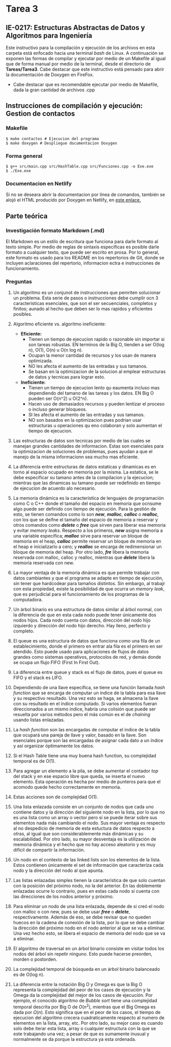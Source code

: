 # Tarea 3
## IE-0217: Estructuras Abstractas de Datos y Algoritmos para Ingeniería

Este instructivo para la compilación y ejecución de los archivos en esta carpeta está enfocado hacia una terminal _bash_ de Linux.  A continuación se exponen las formas de compilar y ejecutar por medio de un Makefile al igual que de forma manual por medio de la terminal, desde el directorio de **Tareas/Tarea3**. Cabe destacar que este instructivo está pensado para abrir la documentación de Doxygen en FireFox.

- Cabe destacar que es recomendable ejecutar por medio de Makefile, dada la gran cantidad de archivos .cpp

## Instrucciones de compilación y ejecución: Gestion de contactos
### Makefile
```
$ make contactos # Ejecucion del programa
$ make doxygen # Despliegue documentacion Doxygen
``` 

### Forma general

```
$ g++ src/main.cpp src/HashTable.cpp src/Funciones.cpp -o Exe.exe
$ ./Exe.exe
``` 
### Documentacion en Netlify

Si no se deseara abrir la documentacion por línea de comandos, también se alojó el HTML producido por Doxygen en Netlify, en [este enlace.](https://tarea3contactos.netlify.app/)

## Parte teórica

### Investigación formato Markdown (.md)

El Markdown es un estilo de escritura que funciona para darle formato al texto simple. Por medio de reglas de sintaxis especificas es posible darle formato a cualquier texto, que puede ser escrito en prosa. Por lo general, este formato es usado para los README en los repertorios de Git, donde se incluyen aclaraciones del repertorio, informacion ectra e instrucciones de funcionamiento. 

### Preguntas

1. Un algoritmo es un conjunot de instrucciones que pemriten solucionar un problema. Esta serie de pasos o instrucciones debe cumplir ocn 3 caracteristicas esenciales, que son el ser secuenciales, completos y finitos; aunado al hecho que deben ser lo mas rapidos y eficientes posibles.

2.  Algoritmo eficiente vs. algoritmo ineficiente:
    - **Eficiente:** 
        - Tienen un tiempo de ejecucion rapido o razonable sin importar si son tareas robustas. EN terminos de la Big O, tienden a ser O(log n), O(1), O(n) u O(n log n).
        - Ocupan la menor cantidad de recursos y los usan de manera optimizada.
        - NO les afecta el aumento de las entradas y sus tamanos.
        - Se basan en la optimizacion de la solucion al emplear estructuras de datos y tecnicas para lograr esto.
    - **Ineficiente:**
        - Tienen un tiempo de ejecucion lento qu eaumenta incluso mas dependiendo del tamano de las tareas y los datos. EN Big O pueden ser O(n^2) u O(2^n).
        - Hacen uso de demasiados recursos y pueden lentizar el proceso o incluso generar bloqueos.
        - SI les afecta el aumento de las entradas y sus tamanos.
        - NO son basados en la optimizacion pues podrian usar estructuras u operaciones qu eno colaboran y solo aumentan el tiempo de ejecucion.
3. Las estructuras de datos son tecnicas por medio de las cuales se manejan grandes cantidades de informacion. Estas son esenciales para la optimizacion de soluciones de problemas, pues ayudan a que el manejo de la misma informacionn sea mucho mas eficiente.

4. La diferencia entre estructuras de datos estaticas y dinamicas es en torno al espacio ocupado en memoria por la misma. La estatica, se le debe especificar su tamano antes de la compilacion y la ejecucion; mientras que las dinamicas su tamano puede ser redefinido en tiempo de ejecucion de acuerdo  alo necesario. 
5. La memoria dinámica es la característica de lenguajes de programación como C o C++ donde el tamaño del espacio en memoria que ocnsume algo puede ser definido con tiempo de ejecución. Para la gestión de esto, se tienen comandos como lo son ***new***, ***malloc***, ***calloc*** o ***realloc***, con los que se deifne el tamaño del espacio de memoria a reservar y otros comandos como ***delete*** o ***free*** que sirven para liberar esa memoria y evitar _memory leaks_. Respecto a los primeros, ***new*** asigna memoria a una variable específica; ***malloc*** sirve para reservar un bloque de memoria en el heap, ***calloc*** permite reservar un bloque de memoria en el heap e inicializarlo a cero; y ***realloc*** se encarga de redimensionar un bloque de memoria del heap. Por otro lado, ***fre*** libera la memoria reservada con malloc, calloc y realloc, mientras que ***delete*** libera la memoria reservada con new.

6. La mayor ventaja de la memoria dinámica es que permite trabajar con datos cambiantes y que el programa se adapte en tiempo de ejecución, sin tener que hardcodear para tamaños distintos. Sin embargo, al trabajr con esta propiedad, existe la posibilidad de que ocurra un _memory leak_, que es perjudicial para el funcionamiento de los programas de la computadora. 

7.  Un árbol binario es una estructura de datos similar al árbol normal, con la diferencia de que en esta cada nodo puede tener únicamente dos nodos hijos. Cada nodo cuenta con datos, dirección del nodo hijo izquierdo y dirección del nodo hijo derecho. Hay lleno, perfecto y completo.

8. El queue es una estructura de datos que funciona como una fila de un establecimiento, donde el primero en entrar  ala fila es el primero en ser atendido. Esto puede usado para aplicaciones de flujos de datos grandes como sistemas operativos, protocolos de red, y demás donde se ocupa un flujo FIFO (First In First Out).

9. La diferencia entre queue y stack es el flujo de datos, pues el queue es FIFO y el stack es LIFO.

10. Dependiendo de una llave específica, se tiene una función llamada _hash function_ que se encarga de computar un índice de la tabla para esa llave y su respectivo resultado. Una vez esto se haga, se almacena la llave con su resultado en el índice computado. Si varios elementos fueran direccionados a un mismo índice, habría una colisión que puede ser resuelta por varios métodos pero el más común es el de _chaining_ usando listas enlazadas.

11. La _hash function_ son las encargadas de computar el índice de la tabla que ocupará una pareja de llave y valor, basado en la llave. Son esenciales porque son las encargadas de asignar cada dato a un índice y así organizar óptimamente los datos.

12. Si el Hash Table tiene una muy buena hash function, su complejidad temporal es de O(1).

13. Para agregar un elemento a la pila, se debe aumentar el contador _top_ del stack y en ese espacio libre que queda, se inserta el nuevo elemento. Esta operación es hecha por medio de punteros para que el acomodo quede hecho correctamente en memoria.

14. Estas acciones son de complejidad O(1).

15. Una lista enlazada consiste en un conjunto de nodos que cada uno contiene datos y la dirección del siguiente nodo en la lista, por lo que no es una lista como un array o vector pero sí se puede iterar sobre sus elementos nada más cambiando el nodo. Sus mayor ventaja es respecto al no despedicio de memoria de esta estuctura de datos respecto a otras, al igual que son considerablemente más dinámicas y su escalabilidad. Por otro lado, su mayor desventaja es la utilización de memoria dinámica y el hecho que no hay acceso aleatorio y es muy difícil de compartir la información.

16. Un nodo en el contexto de las linked lists son los elementos de la lista. Estos contienen únicamente el set de información que caracteriza cada nodo y la dirección del nodo al que apunta.

17. Las listas enlazadas simples tienen la característica de que solo cuentan con la posición del próximo nodo, no la del anterior. En las doblemente enlazadas ocurre lo contrario, pues en estas cada nodo sí cuenta con las direcciones de los nodos anterior y próximo.

18. Para eliminar un nodo de una lista enlazada, depende de si creó el nodo con malloc o con new, pues se debe usar ***free*** o ***delete***, respectivamente. Además de eso, se debe revisar que no queden huecos en la cadena de conexión de la lista, por lo que se debe cambiar la dirección del próximo nodo en el nodo anterior al que se va a eliminar. Una vez hecho esto, se libera el espacio de memoria del nodo que se va a eliminar.

19. El algoritmo de traversal en un árbol binario consiste en visitar todos los nodos del árbol sin repetir ninguno. Esto puede hacerse preorden, inorden o postorden.

20. La complejidad temporal de búsqueda en un árbol binario balanceado es de O(log n).

21. La diferencia entre la notación Big O y Omega es que la Big O representa la complejidad del peor de los casos de ejecución y la Omega da la complejidad del mejor de los casos de ejecución. Por ejemplo, el conocido algoritmo de _Bubble sort_ tiene una complejidad temporal descrita por Big O de $O(n^2)$, mientras que el Big Omega es dada por $\Omega (n)$. Esto significa que en el peor de los casos, el tiempo de ejecucion del algoritmo crecera cuadraticamente respecto al numero de elementos en la lista, array, etc. Por otro lado, su mejor caso es cuando solo debe iterar esta lista, array o cualquier estructura con la que se este trabajando una vez; a pesar de que es sumamente inusual y normalmente se da porque la estructura ya esta ordenada.